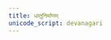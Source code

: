 ```yaml
---
title: धातुनिर्माणम्
unicode_script: devanagari
---
```


<div class="spreadsheet" src="../sanAdi-prakaraNam.json"></div>
